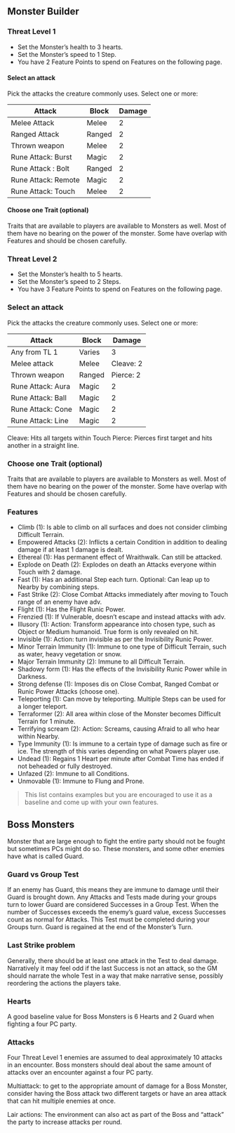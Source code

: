 ## Monster Builder

### Threat Level 1
- Set the Monster’s health to 3 hearts.
- Set the Monster’s speed to 1 Step.
- You have 2 Feature Points to spend on Features on the following page.

#### Select an attack
Pick the attacks the creature commonly uses. Select one or more:

| **Attack**          | **Block** | **Damage** |
| ------------------- | --------- | ---------- |
| Melee Attack        | Melee     | 2          |
| Ranged Attack       | Ranged    | 2          |
| Thrown weapon       | Melee     | 2          |
| Rune Attack: Burst  | Magic     | 2          |
| Rune Attack : Bolt  | Ranged    | 2          |
| Rune Attack: Remote | Magic     | 2          |
| Rune Attack: Touch  | Melee     | 2          |

#### Choose one Trait (optional)
Traits that are available to players are available to Monsters as well. Most of them have no bearing on the power of the monster. Some have overlap with Features and should be chosen carefully.

### Threat Level 2
- Set the Monster’s health to 5 hearts.
- Set the Monster’s speed to 2 Steps.
- You have 3 Feature Points to spend on Features on the following page.

### Select an attack
Pick the attacks the creature commonly uses. Select one or more:

| **Attack**        | **Block** | **Damage** |
| ----------------- | --------- | ---------- |
| Any from TL 1     | Varies    | 3          |
| Melee attack      | Melee     | Cleave: 2  |
| Thrown weapon     | Ranged    | Pierce: 2  |
| Rune Attack: Aura | Magic     | 2          |
| Rune Attack: Ball | Magic     | 2          |
| Rune Attack: Cone | Magic     | 2          |
| Rune Attack: Line | Magic     | 2          |

Cleave: Hits all targets within Touch
Pierce: Pierces first target and hits another in a straight line.

### Choose one Trait (optional)
Traits that are available to players are available to Monsters as well. Most of them have no bearing on the power of the monster. Some have overlap with Features and should be chosen carefully.

### Features

- Climb (1): Is able to climb on all surfaces and does not consider climbing Difficult Terrain.
- Empowered Attacks (2): Inflicts a certain Condition in addition to dealing damage if at least 1 damage is dealt.
- Ethereal (1): Has permanent effect of Wraithwalk. Can still be attacked.
- Explode on Death (2): Explodes on death an Attacks everyone within Touch with 2 damage.
- Fast (1): Has an additional Step each turn. Optional: Can leap up to Nearby by combining steps.
- Fast Strike (2):  Close Combat Attacks immediately after moving to Touch range of an enemy have adv.
- Flight (1): Has the Flight Runic Power.
- Frenzied (1): If Vulnerable, doesn’t escape and instead attacks with adv. 
- Illusory (1): Action: Transform appearance into chosen type, such as Object or Medium humanoid. True form is only revealed on hit.
- Invisible (1): Action: turn invisible as per the Invisibility Runic Power.
- Minor Terrain Immunity (1): Immune to one type of Difficult Terrain, such as water, heavy vegetation or snow.
- Major Terrain Immunity (2): Immune to all Difficult Terrain.
- Shadowy form (1): Has the effects of the Invisibility Runic Power while in Darkness.
- Strong defense (1): Imposes dis on Close Combat, Ranged Combat or Runic Power Attacks (choose one).
- Teleporting (1): Can move by teleporting. Multiple Steps can be used for a longer teleport.
- Terraformer (2): All area within close of the Monster becomes Difficult Terrain for 1 minute. 
- Terrifying scream (2): Action: Screams, causing Afraid to all who hear within Nearby.
- Type Immunity (1): Is immune to a certain type of damage such as fire or ice. The strength of this varies depending on what Powers player use.
- Undead (1): Regains 1 Heart per minute after Combat Time has ended if not beheaded or fully destroyed.
- Unfazed (2): Immune to all Conditions.
- Unmovable (1): Immune to Flung and Prone.

> This list contains examples but you are encouraged to use it as a baseline and come up with your own features.

## Boss Monsters

Monster that are large enough to fight the entire party should not be fought but sometimes PCs might do so. These monsters, and some other enemies have what is called Guard.

### Guard vs Group Test

If an enemy has Guard, this means they are immune to damage until their Guard is brought down. Any Attacks and Tests made during your groups turn to lower Guard are considered Successes in a Group Test. When the number of Successes exceeds the enemy’s guard value, excess Successes count as normal for Attacks. This Test must be completed during your Groups turn. Guard is regained at the end of the Monster’s Turn.

### Last Strike problem

Generally, there should be at least one attack in the Test to deal damage. Narratively it may feel odd if the last Success is not an attack, so the GM should narrate the whole Test in a way that make narrative sense, possibly reordering the actions the players take.

### Hearts

A good baseline value for Boss Monsters is 6 Hearts and 2 Guard when fighting a four PC party.

### Attacks

Four Threat Level 1 enemies are assumed to deal approximately 10 attacks in an encounter. Boss monsters should deal about the same amount of attacks over an encounter against a four PC party.

Multiattack: to get to the appropriate amount of damage for a Boss Monster, consider having the Boss attack two different targets or have an area attack that can hit multiple enemies at once.

Lair actions: The environment can also act as part of the Boss and “attack” the party to increase attacks per round.